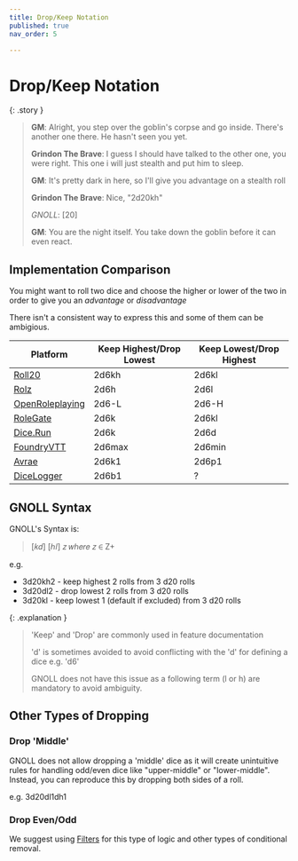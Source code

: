 ```yaml
---
title: Drop/Keep Notation
published: true
nav_order: 5

---
```


# Drop/Keep Notation


{: .story }
>**GM**: Alright, you step over the goblin's corpse and go inside. There's another one there. He hasn't seen you yet.
>
>**Grindon The Brave**: I guess I should have talked to the other one, you were right. This one i will just stealth and put him to sleep.
>
>**GM**: It's pretty dark in here, so I'll give you advantage on a stealth roll
>
>**Grindon The Brave**: Nice, "2d20kh"
>
>*GNOLL*: [20]
>
>**GM**: You are the night itself. You take down the goblin before it can even react.


## Implementation Comparison

You might want to roll two dice and choose the higher or lower of the two in order to give you an *advantage* or *disadvantage*

There isn't a consistent way to express this and some of them can be ambigious.

| Platform   | Keep Highest/Drop Lowest | Keep Lowest/Drop Highest |
| ---------- | ------------------------ | ------------------------ |
| [Roll20](https://roll20.net/)     | 2d6kh                    | 2d6kl                    |
| [Rolz](https://rolz.org/)       | 2d6h                     | 2d6l                     |
| [OpenRoleplaying](http://openroleplaying.org/) | 2d6-L           | 2d6-H                    |
| [RoleGate](https://www.rolegate.com/)   | 2d6k                     | 2d6kl                    |
| [Dice.Run](https://dice.run/#/d/2d6d)   | 2d6k                     | 2d6d                     |
| [FoundryVTT](https://foundryvtt.com/) | 2d6max                   | 2d6min                   |
| [Avrae](https://avrae.io/)      | 2d6k1                    | 2d6p1                    |
| [DiceLogger](https://www.dicelogger.com/) | 2d6b1 | ? |

## GNOLL Syntax

GNOLL's Syntax is:

> [𝑘𝑑] [ℎ𝑙] 𝑧 𝑤ℎ𝑒𝑟𝑒 𝑧 ∈ Z<super>+</super>

e.g.
- 3d20kh2 - keep highest 2 rolls from 3 d20 rolls
- 3d20dl2 - drop lowest 2 rolls from 3 d20 rolls
- 3d20kl - keep lowest 1 (default if excluded) from 3 d20 rolls

{: .explanation }
> 'Keep' and 'Drop' are commonly used in feature documentation
>
> 'd' is sometimes avoided to avoid conflicting with the 'd' for defining a dice e.g. 'd6'
>
> GNOLL does not have this issue as a following term (l or h) are mandatory to avoid ambiguity.

## Other Types of Dropping

### Drop 'Middle'
GNOLL does not allow dropping a 'middle' dice as it will create unintuitive rules for handling odd/even dice like "upper-middle" or "lower-middle".
Instead, you can reproduce this by dropping both sides of a roll.

e.g. 3d20dl1dh1

### Drop Even/Odd
We suggest using [Filters](https://www.ianhunter.ie/GNOLL/notation/filters.html) for this type of logic and other types of conditional removal.
